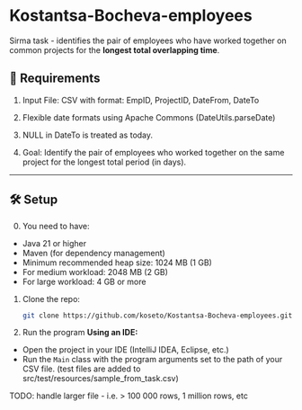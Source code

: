 # Kostantsa-Bocheva-employees
Sirma task - identifies the pair of employees who have worked together on common projects for the **longest total overlapping time**.

## 📌 Requirements

1. Input File: CSV with format: EmpID, ProjectID, DateFrom, DateTo

2. Flexible date formats using Apache Commons (DateUtils.parseDate)

3. NULL in DateTo is treated as today.

4. Goal: Identify the pair of employees who worked together on the same project for the longest total period (in days).

---

## 🛠️ Setup

0. You need to have:
- Java 21 or higher
- Maven (for dependency management)
- Minimum recommended heap size: 1024 MB (1 GB)
- For medium workload: 2048 MB (2 GB)
- For large workload: 4 GB or more
 
1. Clone the repo:
   ```bash
   git clone https://github.com/koseto/Kostantsa-Bocheva-employees.git
   
2. Run the program
**Using an IDE:**
- Open the project in your IDE (IntelliJ IDEA, Eclipse, etc.)
- Run the `Main` class with the program arguments set to the path of your CSV file.
  (test files are added to src/test/resources/sample_from_task.csv)


TODO:
handle larger file - i.e. > 100 000 rows, 1 million rows, etc

   

